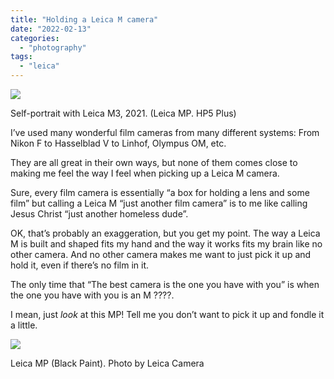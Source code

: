 ```yaml
---
title: "Holding a Leica M camera"
date: "2022-02-13"
categories:
  - "photography"
tags:
  - "leica"
---
```


![](/img/2022/HoldingLeicaM-scaled-1.jpg)

Self-portrait with Leica M3, 2021. (Leica MP. HP5 Plus)

I’ve used many wonderful film cameras from many different systems: From Nikon F to Hasselblad V to Linhof, Olympus OM, etc.

They are all great in their own ways, but none of them comes close to making me feel the way I feel when picking up a Leica M camera.

Sure, every film camera is essentially “a box for holding a lens and some film” but calling a Leica M “just another film camera” is to me like calling Jesus Christ “just another homeless dude”.

OK, that’s probably an exaggeration, but you get my point. The way a Leica M is built and shaped fits my hand and the way it works fits my brain like no other camera. And no other camera makes me want to just pick it up and hold it, even if there’s no film in it.

The only time that “The best camera is the one you have with you” is when the one you have with you is an M ????.

I mean, just _look_ at this MP! Tell me you don’t want to pick it up and fondle it a little.

![](/img/2022/LeicaMP.png)

Leica MP (Black Paint). Photo by Leica Camera
